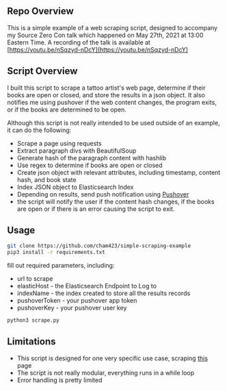 ## Repo Overview
This is a simple example of a web scraping script, designed to accompany my Source Zero Con talk which happened on May 27th, 2021 at 13:00 Eastern Time. A recording of the talk is available at [https://youtu.be/nSqzyd-nDcY](https://youtu.be/nSqzyd-nDcY)

## Script Overview
I built this script to scrape a tattoo artist's web page, determine if their books are open or closed, and store the results in a json object. It also notifies me using pushover if the web content changes, the program exits, or if the books are determined to be open.

Although this script is not really intended to be used outside of an example, it can do the following:
* Scrape a page using requests
* Extract paragraph divs with BeautifulSoup
* Generate hash of the paragraph content with hashlib
* Use regex to determine if books are open or closed
* Create json object with relevant attributes, including timestamp, content hash, and book state
* Index JSON object to Elasticsearch Index
* Depending on results, send push notification using [Pushover](https://pushover.net)
 * the script will notify the user if the content hash changes, if the books are open or if there is an error causing the script to exit.

## Usage
```sh
git clone https://github.com/cham423/simple-scraping-example
pip3 install -r requirements.txt
```
fill out required parameters, including:
* url to scrape
* elasticHost - the Elasticsearch Endpoint to Log to 
* indexName - the index created to store all the results records
* pushoverToken - your pushover app token
* pushoverKey - your pushover user key

```sh
python3 scrape.py
```

## Limitations
* This script is designed for one very specific use case, scraping [this](https://www.jaxntheboxtattoos.com/) page
* The script is not really modular, everything runs in a while loop
* Error handling is pretty limited 

